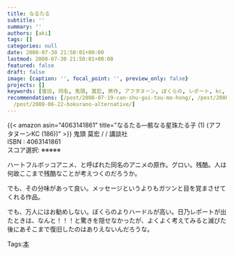 ```yaml
---
title: なるたる
subtitle: ''
summary: ''
authors: [aki]
tags: []
categories: null
date: 2008-07-30 21:50:01+00:00
lastmod: 2008-07-30 21:50:01+00:00
featured: false
draft: false
image: {caption: '', focal_point: '', preview_only: false}
projects: []
keywords: [復旧, 同名, 鬼頭, 莫宏, 原作, アフタヌーン, ぼくらの, レポート, kc, アニメ]
recommendations: [/post/2008-07-19-can-shu-gui-tou-mo-hong/, /post/2008-06-28-vuinrandosaga-6-du-li-shui-shang-19/,
  /post/2008-06-22-bokurano-alternative/]
---
```

{{< amazon asin="4063141861" title="なるたる―骸なる星珠たる子 (1) (アフタヌーンKC (186))" >}}
鬼頭 莫宏 / / 講談社  
ISBN : 4063141861  
スコア選択: ※※※※※  
  
ハートフルボッコアニメ、と呼ばれた同名のアニメの原作。グロい。残酷。人は何故ここまで残酷なことが考えつくのだろうか。  
  
でも、その分味があって良い。メッセージというよりもガツンと目を覚まさせてくれる作品。  
  
でも、万人にはお勧めしない。ぼくらのよりハードルが高い。日乃レポートが出たときは、なんと！！！と驚きを隠せなかったが、よくよく考えてみると滅びた後にあそこまで復旧したのはありえないんだろうな。

Tags:[本](http://mrk0369.exblog.jp/tags/%E6%9C%AC/) 

